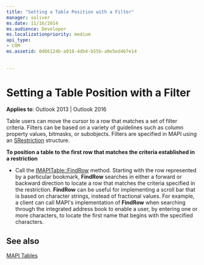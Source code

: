 ```yaml
---
title: "Setting a Table Position with a Filter"
manager: soliver
ms.date: 11/16/2014
ms.audience: Developer
ms.localizationpriority: medium
api_type:
- COM
ms.assetid: 0d66124b-a018-4db4-b55b-a0e5ed467e14
 
 
---
```


# Setting a Table Position with a Filter

  
  
**Applies to**: Outlook 2013 | Outlook 2016 
  
Table users can move the cursor to a row that matches a set of filter criteria. Filters can be based on a variety of guidelines such as column property values, bitmasks, or subobjects. Filters are specified in MAPI using an [SRestriction](srestriction.md) structure. 
  
 **To position a table to the first row that matches the criteria established in a restriction**
  
- Call the [IMAPITable::FindRow](imapitable-findrow.md) method. Starting with the row represented by a particular bookmark, **FindRow** searches in either a forward or backward direction to locate a row that matches the criteria specified in the restriction. **FindRow** can be useful for implementing a scroll bar that is based on character strings, instead of fractional values. For example, a client can call MAPI's implementation of **FindRow** when searching through the integrated address book to enable a user, by entering one or more characters, to locate the first name that begins with the specified characters. 
    
## See also



[MAPI Tables](mapi-tables.md)

